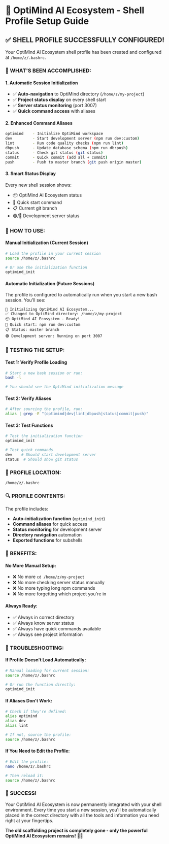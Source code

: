 # 🌟 OptiMind AI Ecosystem - Shell Profile Setup Guide

## ✅ **SHELL PROFILE SUCCESSFULLY CONFIGURED!**

Your OptiMind AI Ecosystem shell profile has been created and configured at `/home/z/.bashrc`.

### **🎯 WHAT'S BEEN ACCOMPLISHED:**

#### **1. Automatic Session Initialization**
- ✅ **Auto-navigation** to OptiMind directory (`/home/z/my-project`)
- ✅ **Project status display** on every shell start
- ✅ **Server status monitoring** (port 3007)
- ✅ **Quick command access** with aliases

#### **2. Enhanced Command Aliases**
```bash
optimind    - Initialize OptiMind workspace
dev         - Start development server (npm run dev:custom)
lint        - Run code quality checks (npm run lint)
dbpush      - Update database schema (npm run db:push)
status      - Check git status (git status)
commit      - Quick commit (add all + commit)
push        - Push to master branch (git push origin master)
```

#### **3. Smart Status Display**
Every new shell session shows:
- 📦 OptiMind AI Ecosystem status
- 🚀 Quick start command
- 📋 Current git branch
- 🟢/🔴 Development server status

### **🚀 HOW TO USE:**

#### **Manual Initialization (Current Session)**
```bash
# Load the profile in your current session
source /home/z/.bashrc

# Or use the initialization function
optimind_init
```

#### **Automatic Initialization (Future Sessions)**
The profile is configured to automatically run when you start a new bash session. You'll see:

```
🌟 Initializing OptiMind AI Ecosystem...
✅ Changed to OptiMind directory: /home/z/my-project
📦 OptiMind AI Ecosystem - Ready!
🚀 Quick start: npm run dev:custom
📋 Status: master branch
🟢 Development server: Running on port 3007
```

### **🔧 TESTING THE SETUP:**

#### **Test 1: Verify Profile Loading**
```bash
# Start a new bash session or run:
bash -l

# You should see the OptiMind initialization message
```

#### **Test 2: Verify Aliases**
```bash
# After sourcing the profile, run:
alias | grep -E "(optimind|dev|lint|dbpush|status|commit|push)"
```

#### **Test 3: Test Functions**
```bash
# Test the initialization function
optimind_init

# Test quick commands
dev    # Should start development server
status  # Should show git status
```

### **📁 PROFILE LOCATION:**
```
/home/z/.bashrc
```

### **🔍 PROFILE CONTENTS:**
The profile includes:
- **Auto-initialization function** (`optimind_init`)
- **Command aliases** for quick access
- **Status monitoring** for development server
- **Directory navigation** automation
- **Exported functions** for subshells

### **🎉 BENEFITS:**

#### **No More Manual Setup:**
- ❌ No more `cd /home/z/my-project`
- ❌ No more checking server status manually
- ❌ No more typing long npm commands
- ❌ No more forgetting which project you're in

#### **Always Ready:**
- ✅ Always in correct directory
- ✅ Always know server status
- ✅ Always have quick commands available
- ✅ Always see project information

### **🚨 TROUBLESHOOTING:**

#### **If Profile Doesn't Load Automatically:**
```bash
# Manual loading for current session:
source /home/z/.bashrc

# Or run the function directly:
optimind_init
```

#### **If Aliases Don't Work:**
```bash
# Check if they're defined:
alias optimind
alias dev
alias lint

# If not, source the profile:
source /home/z/.bashrc
```

#### **If You Need to Edit the Profile:**
```bash
# Edit the profile:
nano /home/z/.bashrc

# Then reload it:
source /home/z/.bashrc
```

### **🌟 SUCCESS!**

Your OptiMind AI Ecosystem is now permanently integrated with your shell environment. Every time you start a new session, you'll be automatically placed in the correct directory with all the tools and information you need right at your fingertips.

**The old scaffolding project is completely gone - only the powerful OptiMind AI Ecosystem remains!** 🚀✨
